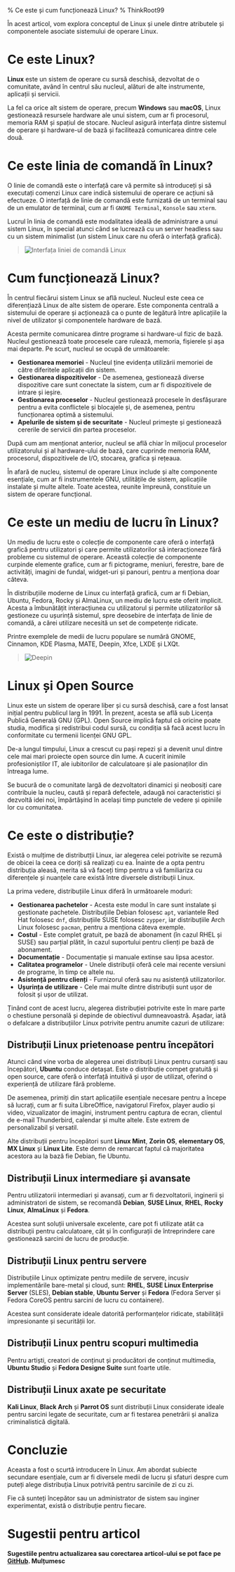 % Ce este și cum funcționează Linux?
% ThinkRoot99

În acest articol, vom explora conceptul de Linux și unele dintre atributele și componentele asociate sistemului de operare Linux.

# Ce este Linux?

**Linux** este un sistem de operare cu sursă deschisă, dezvoltat de o comunitate, având în centrul său nucleul, alături de alte instrumente, aplicații și servicii.

La fel ca orice alt sistem de operare, precum **Windows** sau **macOS**, Linux gestionează resursele hardware ale unui sistem, cum ar fi procesorul, memoria RAM și spațiul de stocare. Nucleul asigură interfața dintre sistemul de operare și hardware-ul de bază și facilitează comunicarea dintre cele două.

# Ce este linia de comandă în Linux?

O linie de comandă este o interfață care vă permite să introduceți și să executați comenzi Linux care indică sistemului de operare ce acțiuni să efectueze. O interfață de linie de comandă este furnizată de un terminal sau de un emulator de terminal, cum ar fi `GNOME Terminal`, `Konsole` sau `xterm`.

Lucrul în linia de comandă este modalitatea ideală de administrare a unui sistem Linux, în special atunci când se lucrează cu un server headless sau cu un sistem minimalist (un sistem Linux care nu oferă o interfață grafică).

> ![Interfața liniei de comandă Linux](img/Interfata-liniei-de-comanda-Linux.webp)

# Cum funcționează Linux?

În centrul fiecărui sistem Linux se află nucleul. Nucleul este ceea ce diferențiază Linux de alte sistem de operare. Este componenta centrală a sistemului de operare și acționează ca o punte de legătură între aplicațiile la nivel de utilizator și componentele hardware de bază.

Acesta permite comunicarea dintre programe si hardware-ul fizic de bază. Nucleul gestionează toate procesele care rulează, memoria, fișierele și așa mai departe. Pe scurt, nucleul se ocupă de următoarele:

- **Gestionarea memoriei** - Nucleul ține evidența utilizării memoriei de către diferitele aplicații din sistem.
- **Gestionarea dispozitivelor** - De asemenea, gestionează diverse dispozitive care sunt conectate la sistem, cum ar fi dispozitivele de intrare și ieșire.
- **Gestionarea proceselor** - Nucleul gestionează procesele în desfășurare pentru a evita conflictele și blocajele și, de asemenea, pentru funcționarea optimă a sistemului.
- **Apelurile de sistem și de securitate** - Nucleul primește și gestionează cererile de servicii din partea proceselor.

După cum am menționat anterior, nucleul se află chiar în miljocul proceselor utilizatorului și al hardware-ului de bază, care cuprinde memoria RAM, procesorul, dispozitivele de I/O, stocarea, grafica și rețeaua.

În afară de nucleu, sistemul de operare Linux include și alte componente esențiale, cum ar fi instrumentele GNU, utilitățile de sistem, aplicațiile instalate și multe altele. Toate acestea, reunite împreună, constituie un sistem de operare funcțional.

# Ce este un mediu de lucru în Linux?

Un mediu de lucru este o colecție de componente care oferă o interfață grafică pentru utilizatori și care permite utilizatorilor să interacționeze fără probleme cu sistemul de operare. Această colecție de componente curpinde elemente grafice, cum ar fi pictograme, meniuri, ferestre, bare de activități, imagini de fundal, widget-uri și panouri, pentru a menționa doar câteva.

În distribuțiile moderne de Linux cu interfață grafică, cum ar fi Debian, Ubuntu, Fedora, Rocky și AlmaLinux, un mediu de lucru este oferit implicit. Acesta a îmbunătățit interacțiunea cu utilizatorul și permite utilizatorilor să gestioneze cu ușurință sistemul, spre deosebire de interfața de linie de comandă, a cărei utilizare necesită un set de competențe ridicate.

Printre exemplele de medii de lucru populare se numără GNOME, Cinnamon, KDE Plasma, MATE, Deepin, Xfce, LXDE și LXQt.

> ![Deepin](img/Deepin.webp)

# Linux și Open Source

 Linux este un sistem de operare liber și cu sursă deschisă, care a fost lansat inițial pentru publicul larg în 1991. În prezent, acesta se află sub Licența Publică Generală GNU (GPL). Open Source implică faptul că oricine poate studia, modifica și redistribui codul sursă, cu condiția să facă acest lucru în conformitate cu termenii licenței GNU GPL.

De-a lungul timpului, Linux a crescut cu pași repezi și a devenit unul dintre cele mai mari proiecte open source din lume. A cucerit inimile profesioniștilor IT, ale iubitorilor de calculatoare și ale pasionaților din întreaga lume.

Se bucură de o comunitate largă de dezvoltatori dinamici și neobosiți care contribuie la nucleu, caută și repară defectele, adaugă noi caracteristici și dezvoltă idei noi, împărtășind în același timp punctele de vedere și opiniile lor cu comunitatea.

# Ce este o distribuție?

Există o mulțime de distributții Linux, iar alegerea celei potrivite se rezumă de obicei la ceea ce doriți să realizați cu ea. Înainte de a opta pentru distribuția aleasă, merita să vă faceți timp pentru a vă familiariza cu diferențele și nuanțele care există între diversele distribuții Linux.

La prima vedere, distribuțiile Linux diferă în următoarele moduri:

- **Gestionarea pachetelor** - Acesta este modul în care sunt instalate și gestionate pachetele. Distribuțiile Debian folosesc `apt`, variantele Red Hat folosesc `dnf`, distribuțiile SUSE folosesc `zypper`, iar distribuțiile Arch Linux folosesc `pacman`, pentru a menționa câteva exemple.
- **Costul** - Este complet gratuit, pe bază de abonament (în cazul RHEL și SUSE) sau parțial plătit, în cazul suportului pentru clienți pe bază de abonament.
- **Documentație** - Documentație și manuale extinse sau lipsa acestor.
- **Calitatea programelor** - Unele distribuții oferă cele mai recente versiuni de programe, în timp ce altele nu.
- **Asistență pentru clienți** - Furnizorul oferă sau nu asistență utilizatorilor.
- **Ușurința de utilizare** - Cele mai multe dintre distribuții sunt ușor de folosit și ușor de utilizat.

Ținând cont de acest lucru, alegerea distribuției potrivite este în mare parte o chestiune personală și depinde de obiectivul dumneavoastră. Așadar, iată o defalcare a distribuțiilor Linux potrivite pentru anumite cazuri de utilizare:

## Distribuții Linux prietenoase pentru începători

Atunci când vine vorba de alegerea unei distribuții Linux pentru cursanți sau începători, **Ubuntu** conduce detașat. Este o distribuție compet gratuită și open source, care oferă o interfață intuitivă și ușor de utilizat, oferind o experiență de utilizare fără probleme.

De asemenea, primiți din start aplicațiile esențiale necesare pentru a începe să lucrați, cum ar fi suita LibreOffice, navigatorul Firefox, player audio și video, vizualizator de imagini, instrument pentru captura de ecran, clientul de e-mail Thunderbird, calendar și multe altele. Este extrem de personalizabil și versatil.

Alte distribuții pentru începători sunt **Linux Mint**, **Zorin OS**, **elementary OS**, **MX Linux** și **Linux Lite**. Este demn de remarcat faptul că majoritatea acestora au la bază fie Debian, fie Ubuntu.

## Distribuții Linux intermediare și avansate

Pentru utilizatorii intermediari și avansați, cum ar fi dezvoltatorii, inginerii și administratori de sistem, se recomandă **Debian**, **SUSE Linux**, **RHEL**, **Rocky Linux**, **AlmaLinux** și **Fedora**.

Acestea sunt soluții universale excelente, care pot fi utilizate atât ca distribuții pentru calculatoare, cât și în configurații de întreprindere care gestionează sarcini de lucru de producție.

## Distribuții Linux pentru servere

Distribuțiile Linux optimizate pentru mediile de servere, incusiv implementările bare-metal și cloud, sunt: **RHEL**, **SUSE Linux Enterprise Server** (SLES), **Debian stable**, **Ubuntu Server** și **Fedora** (Fedora Server și Fedora CoreOS pentru sarcini de lucru cu containere).

Acestea sunt considerate ideale datorită performanțelor ridicate, stabilității impresionante și securității lor.

## Distribuții Linux pentru scopuri multimedia

Pentru artiști, creatori de conținut și producători de conținut multimedia, **Ubuntu Studio** și **Fedora Designe Suite** sunt foarte utile.

## Distribuții Linux axate pe securitate

**Kali Linux**, **Black Arch** și **Parrot OS** sunt distribuții Linux considerate ideale pentru sarcini legate de securitate, cum ar fi testarea penetrării și analiza criminalistică digitală.

# Concluzie

Aceasta a fost o scurtă introducere în Linux. Am abordat subiecte secundare esențiale, cum ar fi diversele medii de lucru și sfaturi despre cum puteți alege distribuția Linux potrivită pentru sarcinile de zi cu zi.

Fie că sunteți începător sau un administrator de sistem sau inginer experimentat, există o distribuție pentru fiecare.

# Sugestii pentru articol

**Sugestiile pentru actualizarea sau corectarea articol-ului se pot face pe [GitHub](https://github.com/thinkroot99/articole-linux). Mulțumesc**
